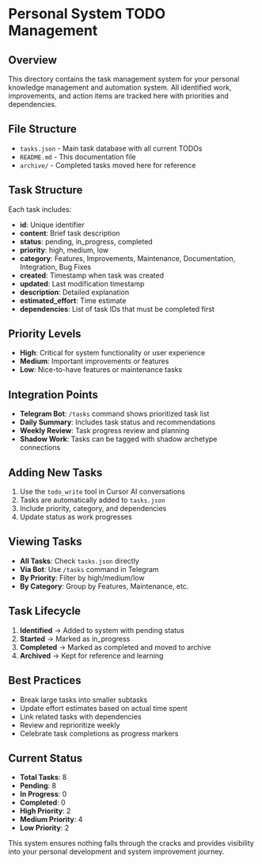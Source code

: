 # Personal System TODO Management

## Overview
This directory contains the task management system for your personal knowledge management and automation system. All identified work, improvements, and action items are tracked here with priorities and dependencies.

## File Structure
- `tasks.json` - Main task database with all current TODOs
- `README.md` - This documentation file
- `archive/` - Completed tasks moved here for reference

## Task Structure
Each task includes:
- **id**: Unique identifier
- **content**: Brief task description
- **status**: pending, in_progress, completed
- **priority**: high, medium, low
- **category**: Features, Improvements, Maintenance, Documentation, Integration, Bug Fixes
- **created**: Timestamp when task was created
- **updated**: Last modification timestamp
- **description**: Detailed explanation
- **estimated_effort**: Time estimate
- **dependencies**: List of task IDs that must be completed first

## Priority Levels
- **High**: Critical for system functionality or user experience
- **Medium**: Important improvements or features
- **Low**: Nice-to-have features or maintenance tasks

## Integration Points
- **Telegram Bot**: `/tasks` command shows prioritized task list
- **Daily Summary**: Includes task status and recommendations
- **Weekly Review**: Task progress review and planning
- **Shadow Work**: Tasks can be tagged with shadow archetype connections

## Adding New Tasks
1. Use the `todo_write` tool in Cursor AI conversations
2. Tasks are automatically added to `tasks.json`
3. Include priority, category, and dependencies
4. Update status as work progresses

## Viewing Tasks
- **All Tasks**: Check `tasks.json` directly
- **Via Bot**: Use `/tasks` command in Telegram
- **By Priority**: Filter by high/medium/low
- **By Category**: Group by Features, Maintenance, etc.

## Task Lifecycle
1. **Identified** → Added to system with pending status
2. **Started** → Marked as in_progress
3. **Completed** → Marked as completed and moved to archive
4. **Archived** → Kept for reference and learning

## Best Practices
- Break large tasks into smaller subtasks
- Update effort estimates based on actual time spent
- Link related tasks with dependencies
- Review and reprioritize weekly
- Celebrate task completions as progress markers

## Current Status
- **Total Tasks**: 8
- **Pending**: 8
- **In Progress**: 0
- **Completed**: 0
- **High Priority**: 2
- **Medium Priority**: 4
- **Low Priority**: 2

This system ensures nothing falls through the cracks and provides visibility into your personal development and system improvement journey.
